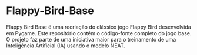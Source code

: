 # Flappy-Bird-Base
Flappy Bird Base é uma recriação do clássico jogo Flappy Bird desenvolvida em Pygame. Este repositório contém o código-fonte completo do jogo base. O projeto faz parte de uma iniciativa maior para o treinamento de uma Inteligência Artificial (IA) usando o modelo NEAT.
